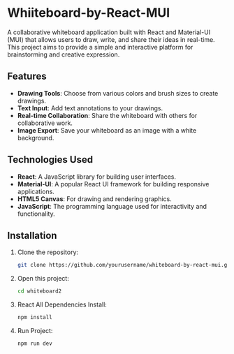 # Whiiteboard-by-React-MUI

A collaborative whiteboard application built with React and Material-UI (MUI) that allows users to draw, write, and share their ideas in real-time. This project aims to provide a simple and interactive platform for brainstorming and creative expression.

## Features

- **Drawing Tools**: Choose from various colors and brush sizes to create drawings.
- **Text Input**: Add text annotations to your drawings.
- **Real-time Collaboration**: Share the whiteboard with others for collaborative work.
- **Image Export**: Save your whiteboard as an image with a white background.

## Technologies Used

- **React**: A JavaScript library for building user interfaces.
- **Material-UI**: A popular React UI framework for building responsive applications.
- **HTML5 Canvas**: For drawing and rendering graphics.
- **JavaScript**: The programming language used for interactivity and functionality.

## Installation

1. Clone the repository:
   ```bash
   git clone https://github.com/yourusername/whiteboard-by-react-mui.git

2. Open this project:
   ```bash
   cd whiteboard2

3. React All Dependencies Install:
   ```bash
   npm install

4. Run Project:
   ```bash
   npm run dev
